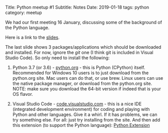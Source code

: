 Title: Python meetup #1
Subtitle: Notes
Date: 2019-01-18
tags: python
category: meetup

We had our first meeting 16 January, discussing some of the background of the Python language.

Here is a link to the <a href="../pdfs/python1_slides.pdf">slides</a>.

The last slide shows 3 packages/applications which should be downloaded and installed. For now, ignore the _git_ one (I think git is included in Visual Studio Code). So only need to install the following:

1. Python 3.7 (or 3.6) - [python.org](https://python.org/downloads) - this is Python (CPython) itself. Recommended for Windows 10 users is to just download from the python.org site. Mac users can do that, or use brew. Linux users can use the native package manager, or download from the python.org site. NOTE: make sure you download the 64-bit version if indeed that is your OS flavor.

2. Visual Studio Code - [code.visualstudio.com](https://code.visualstudio.com) - this is a nice IDE (integrated development environment) for coding and playing with Python and other languages. Give it a whirl. If it has problems, we can try something else. For all: just try installing from the site. And then add this extension (to support the Python language): [Python Extension](https://marketplace.visualstudio.com/items?itemName=ms-python.python)
